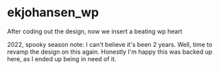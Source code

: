 # ekjohansen_wp
After coding out the design, now we insert a beating wp heart

2022, spooky season note: 
I can't believe it's been 2 years. Well, time to revamp the design on this again. 
Honestly I'm happy this was backed up here, as I ended up being in need of it. 
